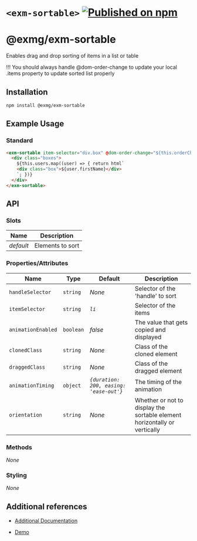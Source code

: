 # `<exm-sortable>` [![Published on npm](https://img.shields.io/npm/v/@exmg/exm-sortable.svg)](https://www.npmjs.com/package/@exmg/exm-sortable)

# @exmg/exm-sortable

Enables drag and drop sorting of items in a list or table

!!! You should always handle @dom-order-change to update your local .items property to update sorted list properly

## Installation

```sh
npm install @exmg/exm-sortable
```

## Example Usage

### Standard

```html
<exm-sortable item-selector="div.box" @dom-order-change="${this.orderChange}">
  <div class="boxes">
    ${this.users.map((user) => { return html`
    <div class="box">${user.firstName}</div>
    `; })}
  </div>
</exm-sortable>
```

## API

### Slots

| Name      | Description      |
| --------- | ---------------- |
| _default_ | Elements to sort |

### Properties/Attributes

| Name               | Type      | Default                                 | Description                                                               |
| ------------------ | --------- | --------------------------------------- | ------------------------------------------------------------------------- |
| `handleSelector`   | `string`  | _None_                                  | Selector of the 'handle' to sort                                          |
| `itemSelector`     | `string`  | _`li`_                                  | Selector of the items                                                     |
| `animationEnabled` | `boolean` | _false_                                 | The value that gets copied and displayed                                  |
| `clonedClass`      | `string`  | _None_                                  | Class of the cloned element                                               |
| `draggedClass`     | `string`  | _None_                                  | Class of the dragged element                                              |
| `animationTiming`  | `object`  | _`{duration: 200, easing: 'ease-out'}`_ | The timing of the animation                                               |
| `orientation`      | `string`  | _None_                                  | Whether or not to display the sortable element horizontally or vertically |

### Methods

_None_

### Styling

_None_

## Additional references

- [Additional Documentation](https://exmg.github.io/exmachina-web-components/ExmgSortable.html)

- [Demo](https://exmg.github.io/exmachina-web-components/demo/?el=exm-sortable)
